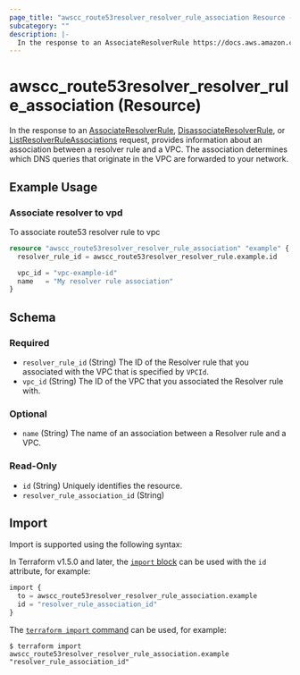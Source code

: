 ```yaml
---
page_title: "awscc_route53resolver_resolver_rule_association Resource - terraform-provider-awscc"
subcategory: ""
description: |-
  In the response to an AssociateResolverRule https://docs.aws.amazon.com/Route53/latest/APIReference/API_route53resolver_AssociateResolverRule.html, DisassociateResolverRule https://docs.aws.amazon.com/Route53/latest/APIReference/API_route53resolver_DisassociateResolverRule.html, or ListResolverRuleAssociations https://docs.aws.amazon.com/Route53/latest/APIReference/API_route53resolver_ListResolverRuleAssociations.html request, provides information about an association between a resolver rule and a VPC. The association determines which DNS queries that originate in the VPC are forwarded to your network.
---
```


# awscc_route53resolver_resolver_rule_association (Resource)

In the response to an [AssociateResolverRule](https://docs.aws.amazon.com/Route53/latest/APIReference/API_route53resolver_AssociateResolverRule.html), [DisassociateResolverRule](https://docs.aws.amazon.com/Route53/latest/APIReference/API_route53resolver_DisassociateResolverRule.html), or [ListResolverRuleAssociations](https://docs.aws.amazon.com/Route53/latest/APIReference/API_route53resolver_ListResolverRuleAssociations.html) request, provides information about an association between a resolver rule and a VPC. The association determines which DNS queries that originate in the VPC are forwarded to your network.

## Example Usage

### Associate resolver to vpd

To associate route53 resolver rule to vpc

```terraform
resource "awscc_route53resolver_resolver_rule_association" "example" {
  resolver_rule_id = awscc_route53resolver_resolver_rule.example.id

  vpc_id = "vpc-example-id"
  name   = "My resolver rule association"
}
```

<!-- schema generated by tfplugindocs -->
## Schema

### Required

- `resolver_rule_id` (String) The ID of the Resolver rule that you associated with the VPC that is specified by ``VPCId``.
- `vpc_id` (String) The ID of the VPC that you associated the Resolver rule with.

### Optional

- `name` (String) The name of an association between a Resolver rule and a VPC.

### Read-Only

- `id` (String) Uniquely identifies the resource.
- `resolver_rule_association_id` (String)

## Import

Import is supported using the following syntax:

In Terraform v1.5.0 and later, the [`import` block](https://developer.hashicorp.com/terraform/language/import) can be used with the `id` attribute, for example:

```terraform
import {
  to = awscc_route53resolver_resolver_rule_association.example
  id = "resolver_rule_association_id"
}
```

The [`terraform import` command](https://developer.hashicorp.com/terraform/cli/commands/import) can be used, for example:

```shell
$ terraform import awscc_route53resolver_resolver_rule_association.example "resolver_rule_association_id"
```